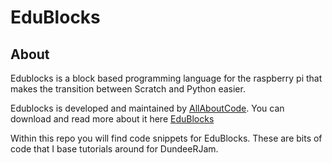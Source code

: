 # EduBlocks

## About

Edublocks is a block based programming language for the raspberry pi that makes the transition between Scratch and Python easier.

Edublocks is developed and maintained by [AllAboutCode](https://github.com/AllAboutCode/EduBlocks). You can download and read more about it here [EduBlocks](http://edublocks.org)

Within this repo you will find code snippets for EduBlocks. These are bits of code that I base tutorials around for DundeeRJam.
